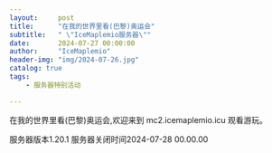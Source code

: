 ```yaml
---
layout:     post
title:      "在我的世界里看(巴黎)奥运会"
subtitle:   " \"IceMaplemio服务器\""
date:       2024-07-27 00:00:00
author:     "IceMaplemio"
header-img: "img/2024-07-26.jpg"
catalog: true
tags:
    - 服务器特别活动

---
```


在我的世界里看(巴黎)奥运会,欢迎来到 mc2.icemaplemio.icu 观看游玩。

服务器版本1.20.1 服务器关闭时间2024-07-28 00.00.00
